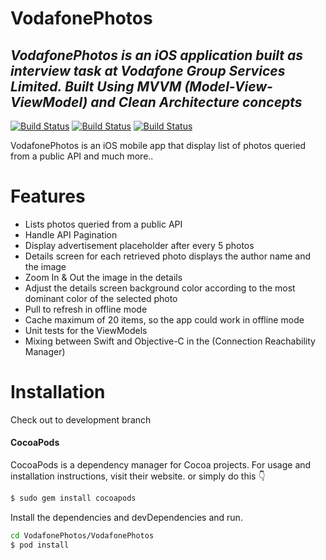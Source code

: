 # VodafonePhotos


## _VodafonePhotos is an iOS application built as interview task at Vodafone Group Services Limited. Built Using MVVM (Model-View-ViewModel) and Clean Architecture concepts_


[![Build Status](https://github.com/KarimEbrahemAbdelaziz/SwiftyMenu/workflows/Build/badge.svg)]() [![Build Status](https://img.shields.io/badge/Swift-5.0-orange.svg)]() [![Build Status](http://img.shields.io/badge/Cocoapods-available-green.svg?style=flat)]()

VodafonePhotos is an iOS mobile app that display list of photos queried from a public API and much more..


# Features

- Lists photos queried from a public API
- Handle API Pagination 
- Display advertisement placeholder after every 5 photos
- Details screen for each retrieved photo displays the author name and the image
- Zoom In & Out the image in the details
- Adjust the details screen background color according to the most dominant color of
the selected photo
- Pull to refresh in offline mode
- Cache maximum of 20 items, so the app could work in offline mode
- Unit tests for the ViewModels
- Mixing between Swift and Objective-C in the (Connection Reachability Manager)

# Installation
Check out to development branch
#### CocoaPods
CocoaPods is a dependency manager for Cocoa projects. For usage and installation instructions, visit their website. 
or simply do this 👇
```sh
$ sudo gem install cocoapods
```

Install the dependencies and devDependencies and run.

```sh
cd VodafonePhotos/VodafonePhotos 
$ pod install
```
